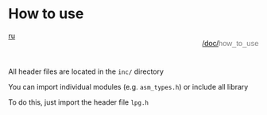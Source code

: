 # How to use

<div style="display: flex; justify-content: space-between; margin-bottom: 25px">
  <a href="/doc/ru/how_to_use.md">ru</a>
  <p style="text-align: right; color: gray; font-size: 15px; font-family: 'Jetbrains Mono', Arial"><a href="/README.md">/</a><a href="/doc/index.md">doc/</a>how_to_use</p>
</div>

All header files are located in the `inc/` directory

You can import individual modules (e.g. `asm_types.h`)
or include all library

To do this, just import the header file `lpg.h`